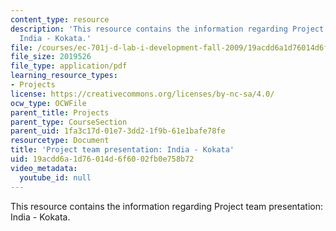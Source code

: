 ```yaml
---
content_type: resource
description: 'This resource contains the information regarding Project team presentation:
  India - Kokata.'
file: /courses/ec-701j-d-lab-i-development-fall-2009/19acdd6a1d76014d6f6002fb0e758b72_MITEC_701JF09_proj_india_k.pdf
file_size: 2019526
file_type: application/pdf
learning_resource_types:
- Projects
license: https://creativecommons.org/licenses/by-nc-sa/4.0/
ocw_type: OCWFile
parent_title: Projects
parent_type: CourseSection
parent_uid: 1fa3c17d-01e7-3dd2-1f9b-61e1bafe78fe
resourcetype: Document
title: 'Project team presentation: India - Kokata'
uid: 19acdd6a-1d76-014d-6f60-02fb0e758b72
video_metadata:
  youtube_id: null
---
```

This resource contains the information regarding Project team presentation: India - Kokata.